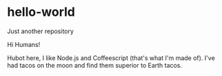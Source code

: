 # hello-world
Just another repository 

Hi Humans!

Hubot here, I like Node.js and Coffeescript (that's what I'm made of).
I've had tacos on the moon and find them superior to Earth tacos.
